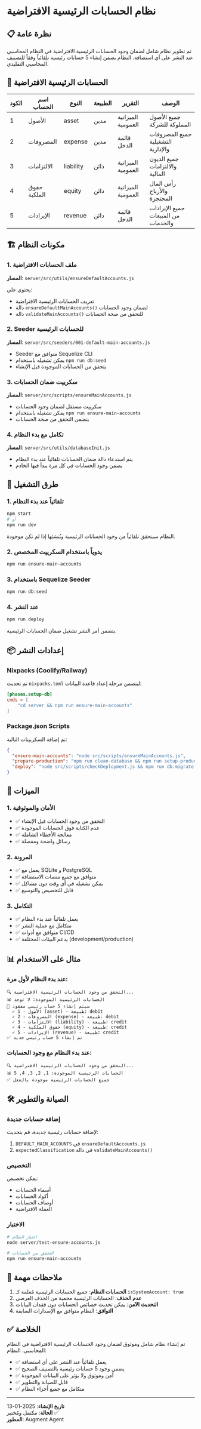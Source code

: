 # نظام الحسابات الرئيسية الافتراضية

## 📋 نظرة عامة

تم تطوير نظام شامل لضمان وجود الحسابات الرئيسية الافتراضية في النظام المحاسبي عند النشر على أي استضافة. النظام يضمن إنشاء 5 حسابات رئيسية تلقائياً وفقاً للتصنيف المحاسبي التقليدي.

## 🎯 الحسابات الرئيسية الافتراضية

| الكود | اسم الحساب | النوع | الطبيعة | التقرير | الوصف |
|-------|------------|-------|---------|----------|--------|
| 1 | الأصول | asset | مدين | الميزانية العمومية | جميع الأصول المملوكة للشركة |
| 2 | المصروفات | expense | مدين | قائمة الدخل | جميع المصروفات التشغيلية والإدارية |
| 3 | الالتزامات | liability | دائن | الميزانية العمومية | جميع الديون والالتزامات المالية |
| 4 | حقوق الملكية | equity | دائن | الميزانية العمومية | رأس المال والأرباح المحتجزة |
| 5 | الإيرادات | revenue | دائن | قائمة الدخل | جميع الإيرادات من المبيعات والخدمات |

## 🏗️ مكونات النظام

### 1. ملف الحسابات الافتراضية
**المسار**: `server/src/utils/ensureDefaultAccounts.js`

يحتوي على:
- تعريف الحسابات الرئيسية الافتراضية
- دالة `ensureDefaultMainAccounts()` لضمان وجود الحسابات
- دالة `validateMainAccounts()` للتحقق من صحة الحسابات

### 2. Seeder للحسابات الرئيسية
**المسار**: `server/src/seeders/001-default-main-accounts.js`

- Seeder متوافق مع Sequelize CLI
- يمكن تشغيله باستخدام `npm run db:seed`
- يتحقق من الحسابات الموجودة قبل الإنشاء

### 3. سكريپت ضمان الحسابات
**المسار**: `server/src/scripts/ensureMainAccounts.js`

- سكريپت مستقل لضمان وجود الحسابات
- يمكن تشغيله باستخدام `npm run ensure-main-accounts`
- يتضمن التحقق من صحة الحسابات

### 4. تكامل مع بدء النظام
**المسار**: `server/src/utils/databaseInit.js`

- يتم استدعاء دالة ضمان الحسابات تلقائياً عند بدء النظام
- يضمن وجود الحسابات في كل مرة يبدأ فيها الخادم

## 🚀 طرق التشغيل

### 1. تلقائياً عند بدء النظام
```bash
npm start
# أو
npm run dev
```
النظام سيتحقق تلقائياً من وجود الحسابات الرئيسية ويُنشئها إذا لم تكن موجودة.

### 2. يدوياً باستخدام السكريپت المخصص
```bash
npm run ensure-main-accounts
```

### 3. باستخدام Sequelize Seeder
```bash
npm run db:seed
```

### 4. عند النشر
```bash
npm run deploy
```
يتضمن أمر النشر تشغيل ضمان الحسابات الرئيسية.

## 📦 إعدادات النشر

### Nixpacks (Coolify/Railway)
تم تحديث `nixpacks.toml` ليتضمن مرحلة إعداد قاعدة البيانات:

```toml
[phases.setup-db]
cmds = [
    "cd server && npm run ensure-main-accounts"
]
```

### Package.json Scripts
تم إضافة السكريپتات التالية:

```json
{
  "ensure-main-accounts": "node src/scripts/ensureMainAccounts.js",
  "prepare-production": "npm run clean-database && npm run setup-production && npm run ensure-main-accounts",
  "deploy": "node src/scripts/checkDeployment.js && npm run db:migrate && npm run ensure-main-accounts && npm run seed-basic-data"
}
```

## 🔧 الميزات

### 1. الأمان والموثوقية
- ✅ التحقق من وجود الحسابات قبل الإنشاء
- ✅ عدم الكتابة فوق الحسابات الموجودة
- ✅ معالجة الأخطاء الشاملة
- ✅ رسائل واضحة ومفصلة

### 2. المرونة
- ✅ يعمل مع SQLite و PostgreSQL
- ✅ متوافق مع جميع منصات الاستضافة
- ✅ يمكن تشغيله في أي وقت دون مشاكل
- ✅ قابل للتخصيص والتوسيع

### 3. التكامل
- ✅ يعمل تلقائياً عند بدء النظام
- ✅ متكامل مع عملية النشر
- ✅ متوافق مع أدوات CI/CD
- ✅ يدعم البيئات المختلفة (development/production)

## 📊 مثال على الاستخدام

### عند بدء النظام لأول مرة:
```
🔍 التحقق من وجود الحسابات الرئيسية الافتراضية...
📊 الحسابات الرئيسية الموجودة: لا توجد
📝 سيتم إنشاء 5 حساب رئيسي مفقود
  ✓ 1 - الأصول (asset) - طبيعة: debit
  ✓ 2 - المصروفات (expense) - طبيعة: debit
  ✓ 3 - الالتزامات (liability) - طبيعة: credit
  ✓ 4 - حقوق الملكية (equity) - طبيعة: credit
  ✓ 5 - الإيرادات (revenue) - طبيعة: credit
✅ تم إنشاء 5 حساب رئيسي جديد
```

### عند بدء النظام مع وجود الحسابات:
```
🔍 التحقق من وجود الحسابات الرئيسية الافتراضية...
📊 الحسابات الرئيسية الموجودة: 1, 2, 3, 4, 5
✅ جميع الحسابات الرئيسية موجودة بالفعل
```

## 🛠️ الصيانة والتطوير

### إضافة حسابات جديدة
لإضافة حسابات رئيسية جديدة، قم بتحديث:
1. `DEFAULT_MAIN_ACCOUNTS` في `ensureDefaultAccounts.js`
2. `expectedClassification` في دالة `validateMainAccounts()`

### التخصيص
يمكن تخصيص:
- أسماء الحسابات
- أكواد الحسابات
- أوصاف الحسابات
- العملة الافتراضية

### الاختبار
```bash
# اختبار النظام
node server/test-ensure-accounts.js

# التحقق من الحسابات
npm run ensure-main-accounts
```

## 📝 ملاحظات مهمة

1. **الحسابات النظام**: جميع الحسابات الرئيسية مُعلمة كـ `isSystemAccount: true`
2. **عدم الحذف**: الحسابات الرئيسية محمية من الحذف العرضي
3. **التحديث الآمن**: يمكن تحديث خصائص الحسابات دون فقدان البيانات
4. **التوافق**: النظام متوافق مع الإصدارات السابقة

## ✅ الخلاصة

تم إنشاء نظام شامل وموثوق لضمان وجود الحسابات الرئيسية الافتراضية في النظام المحاسبي. النظام:

- ✅ يعمل تلقائياً عند النشر على أي استضافة
- ✅ يضمن وجود 5 حسابات رئيسية بالتصنيف الصحيح
- ✅ آمن وموثوق ولا يؤثر على البيانات الموجودة
- ✅ قابل للصيانة والتطوير
- ✅ متكامل مع جميع أجزاء النظام

---

**تاريخ الإنشاء**: 2025-01-13  
**الحالة**: مكتمل ومُختبر ✅  
**المطور**: Augment Agent
